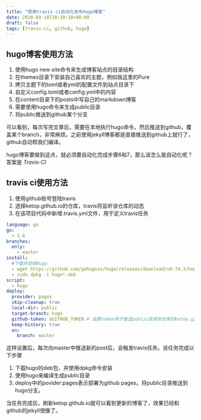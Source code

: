 ```yaml
---
title: "使用travis ci自动化发布hugo博客"
date: 2020-09-18T20:20:18+08:00
draft: false
tags: [travis-ci, github, hugo]
---
```

## hugo博客使用方法
1. 使用hugo new site命令来生成博客站点的目录结构
2. 在themes目录下安装自己喜欢的主题，例如我这里的Pure
3. 拷贝主题下的toml或者yml的配置文件到站点目录下
4. 自定义config.toml或者config.yml中的内容
5. 在content目录下的posts中写自己的markdown博客
6. 需要使用hugo命令来生成public目录
7. 将public推送到github某个分支

可以看到，每次写完文章后，需要在本地执行hugo命令，然后推送到github，覆盖某个branch，非常麻烦。之前使用jekyll博客都是直接推送到github上就行了，github自动帮我们编译。

hugo博客要做到这点，就必须要自动化完成步骤6和7，那么该怎么能自动化呢？答案是 *Travis-CI*

## travis ci使用方法
1. 使用github账号登陆travis
2. 选择ketop.github.io的仓库，travis将监听该仓库的动态
3. 在该项目代码中新增.travis.yml文件，用于定义travis任务

```yaml
language: go
go:
  - 1.8
branches:
  only:
    - master
install:
  #下载并安装hugo
  - wget https://github.com/gohugoio/hugo/releases/download/v0.74.3/hugo_0.74.3_Linux-64bit.deb
  - sudo dpkg -i hugo*.deb
script:
  - hugo
deploy:
  provider: pages
  skip-cleanup: true
  local-dir: public
  target-branch: hugo
  github-token: $GITHUB_TOKEN # 设置token用于推送public目录到仓库的ketop.github.io
  keep-history: true
  on:
    branch: master
```

这样设置后，每次向master中推送新的post后，会触发travis任务。该任务完成以下步骤
1. 下载hugo的deb包，并使用dpkg命令安装
2. 使用hugo来编译生成public目录
3. deploy中的povider:pages表示部署为github pages。将public目录推送到hugo分支。

当任务完成后，刷新ketop.github.io就可以看到更新的博客了，效果已经和github的jekyll很像了。